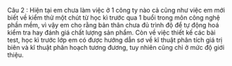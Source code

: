 Câu 2 :
Hiện tại em chưa làm việc ở 1 công ty nào cả cũng như việc em mới biết về kiểm thử một chút từ học kì trước qua 1 buổi trong môn công nghệ phần mềm, vì vậy em cho rằng bản thân chưa đủ trình độ để tự động hoá kiểm tra hay đánh giá chất lượng sản phẩm. Còn về việc thiết kế các bài test, học kì trước lớp em có được hướng dẫn sơ về kĩ thuật phân tích giá trị biên và kĩ thuật phân hoạch tương đương, tuy nhiên cũng chỉ ở mức độ giới thiệu.